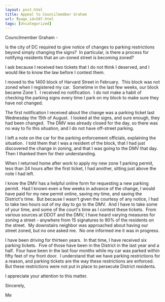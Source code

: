 ```yaml
---
layout: post.html
title: Appeal to Councilmember Graham
url: ?page_id=587.html
tags: [Uncategorized]
---
```

Councilmember Graham -

Is the city of DC required to give notice of changes to parking restrictions beyond simply changing the signs?  In particular, is there a process for notifying residents that an un-zoned street is becoming zoned?

I ask because I received two tickets that I do not think I deserved, and I would like to know the law before I contest them.

I moved to the 1400 block of Harvard Street in February.  This block was not zoned when I registered my car.  Sometime in the last few weeks, our block became Zone 1.  I received no notification.  I do not make a habit of checking the parking signs every time I park on my block to make sure they have not changed.

The first notification I received about the change was a parking ticket last Wednesday the 15th of August.  I looked at the signs, and sure enough, they had been changed.  The DMV was already closed for the day, so there was no way to fix this situation, and I do not have off-street parking.

I left a note on the car for the parking enforcement officials, explaining the situation.  I told them that I was a resident of the block, that I had just discovered the change in zoning, and that I was going to the DMV that day.  Then I thanked them for their understanding.

When I returned home after work to apply my new zone 1 parking permit, less than 24 hours after the first ticket, I had another, sitting just above the note I had left.

I know the DMV has a helpful online form for requesting a new parking permit.  Had I known even a few weeks in advance of the change, I would have paid for my new permit online, saving my time, and saving the District's time.  But because I wasn't given the courtesy of any notice, I had to take two hours out of my day to go to the DMV.  And I have to take some of your time, and some of the court's time as I contest these tickets.  From various sources at DDOT and the DMV, I have heard varying measures for zoning a street - anywhere from 15 signatures to 90% of the residents on the street.  My downstairs neighbor was approached about having our street zoned, but no one asked me.  No one informed me it was in progress.

I have been driving for thirteen years.  In that time, I have received six parking tickets.  Five of those have been in the District in the last year and a half.  Four have been in the last four months while my car was parked within fifty feet of my front door.  I understand that we have parking restrictions for a reason, and parking tickets are the way these restrictions are enforced.  But these restrictions were not put in place to persecute District residents.

I appreciate your attention to this matter.

Sincerely,

Me
